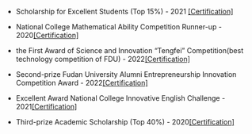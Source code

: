 - Scholarship for Excellent Students (Top 15%) - 2021 [[Certification]](contents/prizePhoto/scholarship(1).pdf)

- National College Mathematical Ability Competition Runner-up - 2020[[Certification]](contents/prizePhoto/mathCompetitionAward.pdf)

- the First Award of Science and Innovation “Tengfei” Competition(best technology competition of FDU) - 2022[[Certification]](contents/prizePhoto/ResearchAward.pdf)

- Second-prize Fudan University Alumni Entrepreneurship Innovation Competition Award - 2022[[Certification]](contents/prizePhoto/Innovation&EntrepreneurshipAward.pdf)

- Excellent Award National College Innovative English Challenge - 2021[[Certification]](contents/prizePhoto/EnglishCompetitionAward.pdf)

- Third-prize Academic Scholarship (Top 40%) - 2020[[Certification]](contents/prizePhoto/scholarship(2).pdf)



